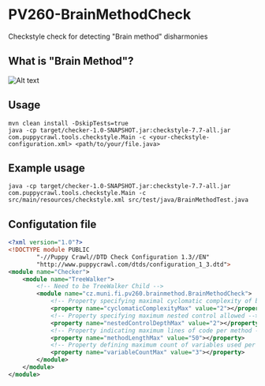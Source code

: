 # PV260-BrainMethodCheck
Checkstyle check for detecting "Brain method" disharmonies

## What is "Brain Method"?

![Alt text](https://preview.ibb.co/dzECtF/brain_method.png)

## Usage

```shell
mvn clean install -DskipTests=true
java -cp target/checker-1.0-SNAPSHOT.jar:checkstyle-7.7-all.jar com.puppycrawl.tools.checkstyle.Main -c <your-checkstyle-configuration.xml> <path/to/your/file.java>
```

## Example usage

```shell
java -cp target/checker-1.0-SNAPSHOT.jar:checkstyle-7.7-all.jar com.puppycrawl.tools.checkstyle.Main -c src/main/resources/checkstyle.xml src/test/java/BrainMethodTest.java 
```
## Configutation file

```xml
<?xml version="1.0"?>
<!DOCTYPE module PUBLIC
        "-//Puppy Crawl//DTD Check Configuration 1.3//EN"
        "http://www.puppycrawl.com/dtds/configuration_1_3.dtd">
<module name="Checker">
    <module name="TreeWalker">
        <!-- Need to be TreeWalker Child -->
        <module name="cz.muni.fi.pv260.brainmethod.BrainMethodCheck">
            <!-- Property specifying maximal cyclomatic complexity of brain method --> 
            <property name="cyclomaticComplexityMax" value="2"></property>
            <!-- Property specifying maximum nested control allowed -->
            <property name="nestedControlDepthMax" value="2"></property>
            <!-- Property indicating maximum lines of code per method -->
            <property name="methodLengthMax" value="50"></property>
            <!-- Property defining maximum count of variables used per method -->
            <property name="variableCountMax" value="3"></property>
        </module>
    </module>
</module>
```
